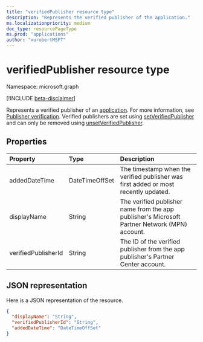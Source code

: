 ```yaml
---
title: "verifiedPublisher resource type"
description: "Represents the verified publisher of the application."
ms.localizationpriority: medium
doc_type: resourcePageType
ms.prod: "applications"
author: "xurobertMSFT"
---
```


# verifiedPublisher resource type

Namespace: microsoft.graph

[!INCLUDE [beta-disclaimer](../../includes/beta-disclaimer.md)]

Represents a verified publisher of an [application](application.md). For more information, see [Publisher verification](/azure/active-directory/develop/publisher-verification-overview). Verified publishers are set using [setVerifiedPublisher](../api/application-setverifiedpublisher.md) and can only be removed using [unsetVerifiedPublisher](../api/application-unsetverifiedpublisher.md).

## Properties

| Property | Type | Description |
|:---------------|:--------|:----------|
|addedDateTime|DateTimeOffSet| The timestamp when the verified publisher was first added or most recently updated. |
|displayName|String|The verified publisher name from the app publisher's Microsoft Partner Network (MPN) account.|
|verifiedPublisherId|String| The ID of the verified publisher from the app publisher's Partner Center account. |


## JSON representation
Here is a JSON representation of the resource.

<!-- {
  "blockType": "resource",
  "optionalProperties": [

  ],
  "@odata.type": "microsoft.graph.verifiedPublisher"
}-->

```json
{
  "displayName": "String",
  "verifiedPublisherId": "String",
  "addedDateTime": "DateTimeOffSet"
}
```


<!-- uuid: e9aa37e1-f0b7-4201-a6b2-d26ce091dff6
2020-09-09 20:42:32 UTC -->
<!--
{
  "type": "#page.annotation",
  "description": "verifiedPublisher resource",
  "keywords": "",
  "section": "documentation",
  "tocPath": "",
  "suppressions": []
}
-->
